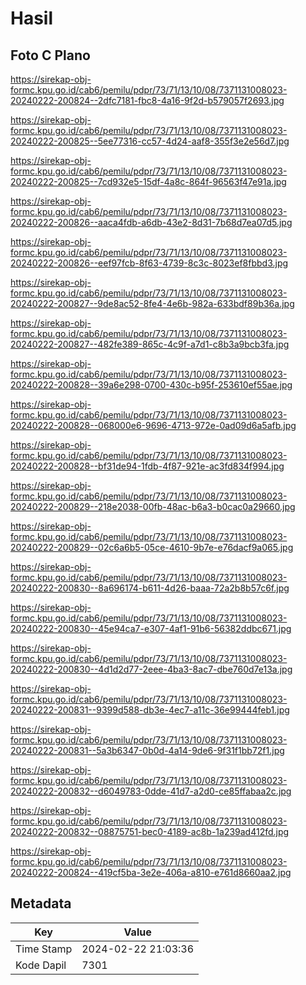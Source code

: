 # Hasil

## Foto C Plano

https://sirekap-obj-formc.kpu.go.id/cab6/pemilu/pdpr/73/71/13/10/08/7371131008023-20240222-200824--2dfc7181-fbc8-4a16-9f2d-b579057f2693.jpg

https://sirekap-obj-formc.kpu.go.id/cab6/pemilu/pdpr/73/71/13/10/08/7371131008023-20240222-200825--5ee77316-cc57-4d24-aaf8-355f3e2e56d7.jpg

https://sirekap-obj-formc.kpu.go.id/cab6/pemilu/pdpr/73/71/13/10/08/7371131008023-20240222-200825--7cd932e5-15df-4a8c-864f-96563f47e91a.jpg

https://sirekap-obj-formc.kpu.go.id/cab6/pemilu/pdpr/73/71/13/10/08/7371131008023-20240222-200826--aaca4fdb-a6db-43e2-8d31-7b68d7ea07d5.jpg

https://sirekap-obj-formc.kpu.go.id/cab6/pemilu/pdpr/73/71/13/10/08/7371131008023-20240222-200826--eef97fcb-8f63-4739-8c3c-8023ef8fbbd3.jpg

https://sirekap-obj-formc.kpu.go.id/cab6/pemilu/pdpr/73/71/13/10/08/7371131008023-20240222-200827--9de8ac52-8fe4-4e6b-982a-633bdf89b36a.jpg

https://sirekap-obj-formc.kpu.go.id/cab6/pemilu/pdpr/73/71/13/10/08/7371131008023-20240222-200827--482fe389-865c-4c9f-a7d1-c8b3a9bcb3fa.jpg

https://sirekap-obj-formc.kpu.go.id/cab6/pemilu/pdpr/73/71/13/10/08/7371131008023-20240222-200828--39a6e298-0700-430c-b95f-253610ef55ae.jpg

https://sirekap-obj-formc.kpu.go.id/cab6/pemilu/pdpr/73/71/13/10/08/7371131008023-20240222-200828--068000e6-9696-4713-972e-0ad09d6a5afb.jpg

https://sirekap-obj-formc.kpu.go.id/cab6/pemilu/pdpr/73/71/13/10/08/7371131008023-20240222-200828--bf31de94-1fdb-4f87-921e-ac3fd834f994.jpg

https://sirekap-obj-formc.kpu.go.id/cab6/pemilu/pdpr/73/71/13/10/08/7371131008023-20240222-200829--218e2038-00fb-48ac-b6a3-b0cac0a29660.jpg

https://sirekap-obj-formc.kpu.go.id/cab6/pemilu/pdpr/73/71/13/10/08/7371131008023-20240222-200829--02c6a6b5-05ce-4610-9b7e-e76dacf9a065.jpg

https://sirekap-obj-formc.kpu.go.id/cab6/pemilu/pdpr/73/71/13/10/08/7371131008023-20240222-200830--8a696174-b611-4d26-baaa-72a2b8b57c6f.jpg

https://sirekap-obj-formc.kpu.go.id/cab6/pemilu/pdpr/73/71/13/10/08/7371131008023-20240222-200830--45e94ca7-e307-4af1-91b6-56382ddbc671.jpg

https://sirekap-obj-formc.kpu.go.id/cab6/pemilu/pdpr/73/71/13/10/08/7371131008023-20240222-200830--4d1d2d77-2eee-4ba3-8ac7-dbe760d7e13a.jpg

https://sirekap-obj-formc.kpu.go.id/cab6/pemilu/pdpr/73/71/13/10/08/7371131008023-20240222-200831--9399d588-db3e-4ec7-a11c-36e99444feb1.jpg

https://sirekap-obj-formc.kpu.go.id/cab6/pemilu/pdpr/73/71/13/10/08/7371131008023-20240222-200831--5a3b6347-0b0d-4a14-9de6-9f31f1bb72f1.jpg

https://sirekap-obj-formc.kpu.go.id/cab6/pemilu/pdpr/73/71/13/10/08/7371131008023-20240222-200832--d6049783-0dde-41d7-a2d0-ce85ffabaa2c.jpg

https://sirekap-obj-formc.kpu.go.id/cab6/pemilu/pdpr/73/71/13/10/08/7371131008023-20240222-200832--08875751-bec0-4189-ac8b-1a239ad412fd.jpg

https://sirekap-obj-formc.kpu.go.id/cab6/pemilu/pdpr/73/71/13/10/08/7371131008023-20240222-200824--419cf5ba-3e2e-406a-a810-e761d8660aa2.jpg


## Metadata

| Key        | Value               |
| ---------- | ------------------- |
| Time Stamp | 2024-02-22 21:03:36 |
| Kode Dapil | 7301                |



